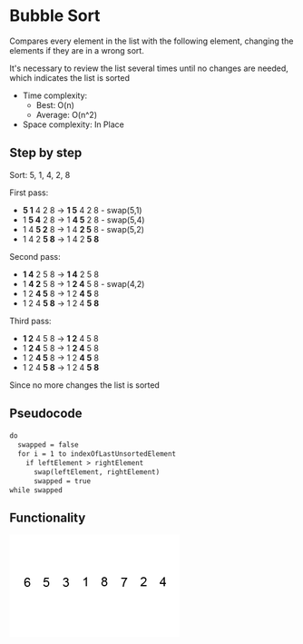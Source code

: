 # Bubble Sort
Compares every element in the list with the following element, changing the elements if they are in a wrong sort.

It's necessary to review the list several times until no  changes are needed, which indicates the list is sorted

- Time complexity:
  - Best: O(n)
  - Average: O(n^2)
- Space complexity: In Place

## Step by step
Sort: 5, 1, 4, 2, 8

First pass:
- __5 1__ 4 2 8 -> __1 5__ 4 2 8 - swap(5,1)
- 1 __5 4__ 2 8 -> 1 __4 5__ 2 8 - swap(5,4)
- 1 4 __5 2__ 8 -> 1 4 __2 5__ 8 - swap(5,2)
- 1 4 2 __5 8__ -> 1 4 2 __5 8__

Second pass:
- __1 4__ 2 5 8 -> __1 4__ 2 5 8
- 1 __4 2__ 5 8 -> 1 __2 4__ 5 8 - swap(4,2)
- 1 2 __4 5__ 8 -> 1 2 __4 5__ 8
- 1 2 4 __5 8__ -> 1 2 4 __5 8__

Third pass:
- __1 2__ 4 5 8 -> __1 2__ 4 5 8
- 1 __2 4__ 5 8 -> 1 __2 4__ 5 8
- 1 2 __4 5__ 8 -> 1 2 __4 5__ 8
- 1 2 4 __5 8__ -> 1 2 4 __5 8__

Since no more changes the list is sorted

## Pseudocode
```
do
  swapped = false
  for i = 1 to indexOfLastUnsortedElement
    if leftElement > rightElement
      swap(leftElement, rightElement)
      swapped = true
while swapped
```


## Functionality
![insertionSortGif](Bubble-sort-.gif)


